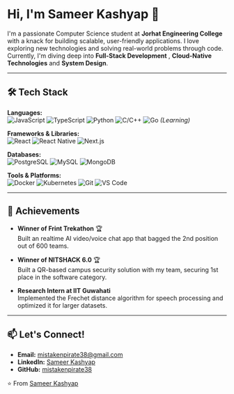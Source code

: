 # Hi, I'm Sameer Kashyap 👋

I'm a passionate Computer Science student at **Jorhat Engineering College** with a knack for building scalable, user-friendly applications. I love exploring new technologies and solving real-world problems through code. Currently, I'm diving deep into **Full-Stack Development** , **Cloud-Native Technologies** and **System Design**.

---

## 🛠️ Tech Stack

**Languages:**  
![JavaScript](https://img.shields.io/badge/-JavaScript-F7DF1E?style=flat&logo=javascript&logoColor=black)
![TypeScript](https://img.shields.io/badge/-TypeScript-3178C6?style=flat&logo=typescript&logoColor=white)
![Python](https://img.shields.io/badge/-Python-3776AB?style=flat&logo=python&logoColor=white)
![C/C++](https://img.shields.io/badge/-C/C++-00599C?style=flat&logo=c%2B%2B&logoColor=white)
![Go](https://img.shields.io/badge/-Go-00ADD8?style=flat&logo=go&logoColor=white) *(Learning)*

**Frameworks & Libraries:**  
![React](https://img.shields.io/badge/-React-61DAFB?style=flat&logo=react&logoColor=black)
![React Native](https://img.shields.io/badge/-React_Native-61DAFB?style=flat&logo=react&logoColor=black)
![Next.js](https://img.shields.io/badge/-Next.js-000000?style=flat&logo=next.js&logoColor=white)

**Databases:**  
![PostgreSQL](https://img.shields.io/badge/-PostgreSQL-4169E1?style=flat&logo=postgresql&logoColor=white)
![MySQL](https://img.shields.io/badge/-MySQL-4479A1?style=flat&logo=mysql&logoColor=white)
![MongoDB](https://img.shields.io/badge/-MongoDB-47A248?style=flat&logo=mongodb&logoColor=white)

**Tools & Platforms:**  
![Docker](https://img.shields.io/badge/-Docker-2496ED?style=flat&logo=docker&logoColor=white)
![Kubernetes](https://img.shields.io/badge/-Kubernetes-326CE5?style=flat&logo=kubernetes&logoColor=white)
![Git](https://img.shields.io/badge/-Git-F05032?style=flat&logo=git&logoColor=white)
![VS Code](https://img.shields.io/badge/-VS_Code-007ACC?style=flat&logo=visual-studio-code&logoColor=white)

---

## 🌟 Achievements

- **Winner of Frint Trekathon** 🏆  
  Built an realtime AI video/voice chat app that bagged the 2nd position out of 600 teams.

- **Winner of NITSHACK 6.0** 🏆  
  Built a QR-based campus security solution with my team, securing 1st place in the software category.

- **Research Intern at IIT Guwahati**  
  Implemented the Frechet distance algorithm for speech processing and optimized it for larger datasets.

---

## 📫 Let's Connect!

- **Email:** mistakenpirate38@gmail.com  
- **LinkedIn:** [Sameer Kashyap](https://linkedin.com)  
- **GitHub:** [mistakenpirate38](https://github.com)  


⭐️ From [Sameer Kashyap](https://github.com/mistakenpirate38)
